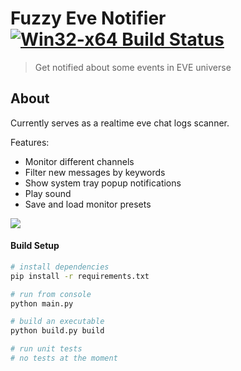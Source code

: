# Fuzzy Eve Notifier [![Win32-x64 Build Status](https://ci.appveyor.com/api/projects/status/github/prusya/fuzzy-eve-notifier?svg=true)](https://ci.appveyor.com/project/prusya/fuzzy-eve-notifier)

> Get notified about some events in EVE universe

## About
Currently serves as a realtime eve chat logs scanner.

Features:
 * Monitor different channels
 * Filter new messages by keywords
 * Show system tray popup notifications
 * Play sound
 * Save and load monitor presets

<img src="image.png.png"/>

#### Build Setup

``` bash
# install dependencies
pip install -r requirements.txt

# run from console
python main.py

# build an executable
python build.py build

# run unit tests
# no tests at the moment


```